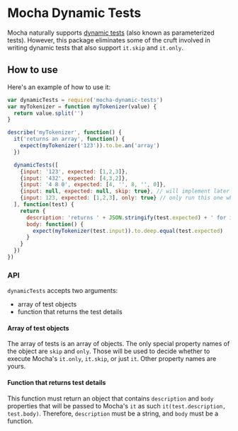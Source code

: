 # Mocha Dynamic Tests

Mocha naturally supports [dynamic tests](https://mochajs.org/#dynamically-generating-tests)
(also known as parameterized tests). However, this package eliminates some of the cruft
involved in writing dynamic tests that also support `it.skip` and `it.only`.

## How to use

Here's an example of how to use it:

```js
var dynamicTests = require('mocha-dynamic-tests')
var myTokenizer = function myTokenizer(value) {
  return value.split('')
}

describe('myTokenizer', function() {
  it('returns an array', function() {
    expect(myTokenizer('123')).to.be.an('array')
  })

  dynamicTests([
    {input: '123', expected: [1,2,3]},
    {input: '432', expected: [4,3,2]},
    {input: '4 8 0', expected: [4, '', 8, '', 0]},
    {input: null, expected: null, skip: true}, // will implement later
    {input: 123, expected: [1,2,3], only: true} // only run this one while I work on it
  ], function(test) {
    return {
      description: 'returns ' + JSON.stringify(test.expected) + ' for input ' + test.input
      body: function() {
        expect(myTokenizer(test.input)).to.deep.equal(test.expected)
      }
    }
  })
})
```

### API

`dynamicTests` accepts two arguments:

* array of test objects
* function that returns the test details

#### Array of test objects

The array of tests is an array of objects. The only special property names of the object
are `skip` and `only`. Those will be used to decide whether to execute Mocha's
`it.only`, `it.skip`, or just `it`. Other property names are yours.

#### Function that returns test details

This function must return an object that contains `description` and `body` properties that
will be passed to Mocha's `it` as such `it(test.description, test.body)`.
Therefore, `description` must be a string, and `body` must be a function.
